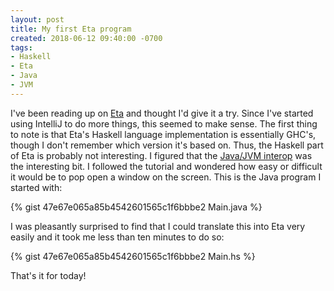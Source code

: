 ```yaml
---
layout: post
title: My first Eta program
created: 2018-06-12 09:40:00 -0700
tags:
- Haskell
- Eta
- Java
- JVM
---
```

I've been reading up on [Eta][eta] and thought I'd give it a try. Since I've started using IntelliJ to do more things, this seemed to make sense. The first thing to note is that Eta's Haskell language implementation is essentially GHC's, though I don't remember which version it's based on. Thus, the Haskell part of Eta is probably not interesting. I figured that the [Java/JVM interop][eta-java-interop] was the interesting bit. I followed the tutorial and wondered how easy or difficult it would be to pop open a window on the screen. This is the Java program I started with:

{% gist 47e67e065a85b4542601565c1f6bbbe2 Main.java %}

I was pleasantly surprised to find that I could translate this into Eta very easily and it took me less than ten minutes to do so:

{% gist 47e67e065a85b4542601565c1f6bbbe2 Main.hs %}

That's it for today!

[eta]: https://eta-lang.org/
[eta-java-interop]: https://eta-lang.org/docs/user-guides/eta-user-guide/java-interop/java-interop-basics

